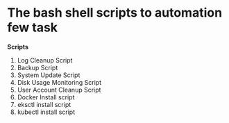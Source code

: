 # The bash shell scripts to automation few task

**Scripts**
1. Log Cleanup Script
2. Backup Script
3. System Update Script
4. Disk Usage Monitoring Script
5. User Account Cleanup Script
6. Docker Install script
7. eksctl install script 
8. kubectl install script